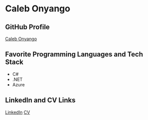 # Caleb Onyango

## GitHub Profile
[Caleb Onyango](https://github.com/Caleb-Onyango)

## Favorite Programming Languages and Tech Stack
- C#
- .NET
- Azure

## LinkedIn and CV Links
[LinkedIn](https://www.linkedin.com/in/caleb-onyango)
[CV](https://example.com/caleb-onyango-cv)